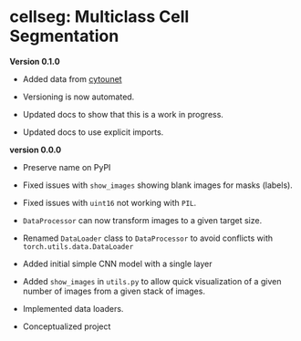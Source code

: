 # cellseg: Multiclass Cell Segmentation


**Version 0.1.0**

* Added data from [cytounet](https://github.com/Nelson-Gon/cytounet)

* Versioning is now automated. 

* Updated docs to show that this is a work in progress.

* Updated docs to use explicit imports. 

**version 0.0.0**

* Preserve name on PyPI

* Fixed issues with `show_images` showing blank images for masks (labels). 

* Fixed issues with `uint16` not working with `PIL`.

* `DataProcessor` can now transform images to a given target size. 

* Renamed `DataLoader` class to `DataProcessor` to avoid conflicts with `torch.utils.data.DataLoader`

* Added initial simple CNN model with a single layer

* Added `show_images` in `utils.py` to allow quick visualization of a given number of images from a given stack of
images. 

* Implemented data loaders. 

* Conceptualized project 